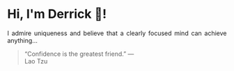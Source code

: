 # Hi, I'm Derrick 👋!
<p align="justify">I admire uniqueness and believe that a clearly focused mind can achieve anything...</p> 
<!-- #quote-start -->
<blockquote>&ldquo;Confidence is the greatest friend.&rdquo; &mdash; <footer>Lao Tzu</footer></blockquote>
<!-- #quote-end -->
